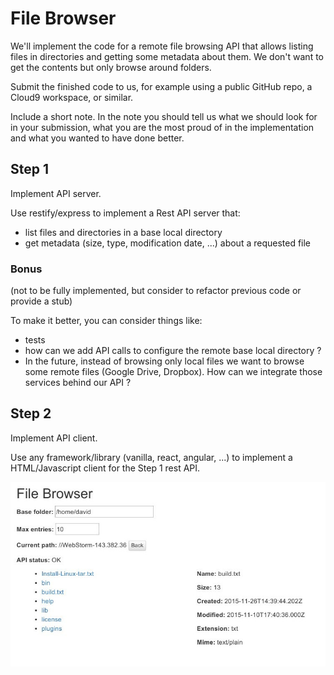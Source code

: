 # File Browser

We'll implement the code for a remote file browsing API that allows listing files
in directories and getting some metadata about them.
We don't want to get the contents but only browse around folders.

Submit the finished code to us, for example using a public GitHub repo, a Cloud9
workspace, or similar.

Include a short note. In the note you should tell us what we should
look for in your submission, what you are the most proud of in the implementation and
what you wanted to have done better.

## Step 1

Implement API server.

Use restify/express to implement a Rest API server that:
 * list files and directories in a base local directory
 * get metadata (size, type, modification date, ...) about a requested file


### Bonus
(not to be fully implemented, but consider to refactor previous code or provide a stub)

To make it better, you can consider things like:
 * tests
 * how can we add API calls to configure the remote base local directory ?
 * In the future, instead of browsing only local files we want to browse some
   remote files (Google Drive, Dropbox). How can we integrate those services
   behind our API ?

## Step 2

Implement API client.

Use any framework/library (vanilla, react, angular, ...) to implement a HTML/Javascript client for the Step 1 rest API.

![example screen shot](/client_example.jpg?raw=true)
